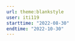 ```yaml
---
url: theme:blankstyle
user: iti119
starttime: "2022-08-30"
endtime: "2022-10-30"
---
```

<reserve />